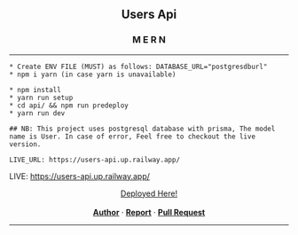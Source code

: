 <p align="center">
  <h2 align="center">Users Api</h2>
  <h3 align="center"><strong>M E R N</strong> </h3>
  <hr>

    * Create ENV FILE (MUST) as follows: DATABASE_URL="postgresdburl"
    * npm i yarn (in case yarn is unavailable)

    * npm install
    * yarn run setup
    * cd api/ && npm run predeploy
    * yarn run dev
    
    ## NB: This project uses postgresql database with prisma, The model name is User. In case of error, Feel free to checkout the live version.

    LIVE_URL: https://users-api.up.railway.app/

  LIVE: https://users-api.up.railway.app/
  <p align="center">
  <a href="https://users-api.up.railway.app/" target="_blank" >Deployed Here!</a>
  <br> &nbsp;
  <br>
    <a href="https://github.com/mza-codes/"><strong>Author</strong></a>
    ·
    <a href="https://github.com/mza-codes/project-users/issues/"><strong>Report</strong></a>
    ·
    <a href="https://github.com/mza-codes/project-users/pulls/"><strong>Pull Request</strong></a>
  </p>
</p>

---
